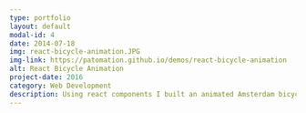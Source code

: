 ```yaml
---
type: portfolio
layout: default
modal-id: 4
date: 2014-07-18
img: react-bicycle-animation.JPG
img-link: https://patomation.github.io/demos/react-bicycle-animation
alt: React Bicycle Animation
project-date: 2016
category: Web Development
description: Using react components I built an animated Amsterdam bicycle. In this project there are reusable components such as a frame and wheels that accept parameters. I intended to make this project scalable so additional styles of bikes can be added with ease.  <a href="https://patomation.github.io/demos/react-bicycle-animation">PROJECT DEMO</a>
---
```

